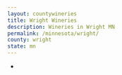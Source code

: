 ```yaml
---
layout: countywineries
title: Wright Wineries
description: Wineries in Wright MN
permalink: /minnesota/wright/
county: wright
state: mn
---
```

-
